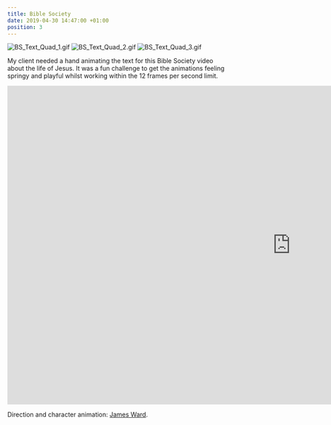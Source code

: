 ```yaml
---
title: Bible Society
date: 2019-04-30 14:47:00 +01:00
position: 3
---
```


![BS_Text_Quad_1.gif](/uploads/BS_Text_Quad_1.gif)
![BS_Text_Quad_2.gif](/uploads/BS_Text_Quad_2.gif)
![BS_Text_Quad_3.gif](/uploads/BS_Text_Quad_3.gif)

My client needed a hand animating the text for this Bible Society video about the life of Jesus. It was a fun challenge to get the animations feeling springy and playful whilst working within the 12 frames per second limit.

<iframe width="1280" height="720" src="https://www.youtube.com/embed/O9GSs5B-0yQ" frameborder="0" allow="accelerometer; autoplay; encrypted-media; gyroscope; picture-in-picture" allowfullscreen></iframe>

Direction and character animation: [James Ward](http://www.jamesward.tv/).

